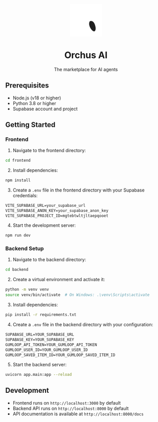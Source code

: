 <div align="center">
  <img src="frontend/public/icon.svg" alt="Orchus Icon" width="100" height="100">
  <h1>Orchus AI</h1>
  <p>The marketplace for AI agents</p>
  
</div>

## Prerequisites

- Node.js (v18 or higher)
- Python 3.8 or higher
- Supabase account and project

## Getting Started

### Frontend

1. Navigate to the frontend directory:

```bash
cd frontend
```

2. Install dependencies:

```bash
npm install
```

3. Create a `.env` file in the frontend directory with your Supabase credentials:

```
VITE_SUPABASE_URL=your_supabase_url
VITE_SUPABASE_ANON_KEY=your_supabase_anon_key
VITE_SUPABASE_PROJECT_ID=mgtebtwltjltaepqooet
```

4. Start the development server:

```bash
npm run dev
```

### Backend Setup

1. Navigate to the backend directory:

```bash
cd backend
```

2. Create a virtual environment and activate it:

```bash
python -m venv venv
source venv/bin/activate  # On Windows: .\venv\Scripts\activate
```

3. Install dependencies:

```bash
pip install -r requirements.txt
```

4. Create a `.env` file in the backend directory with your configuration:

```
SUPABASE_URL=YOUR_SUPABASE_URL
SUPABASE_KEY=YOUR_SUPABASE_KEY
GUMLOOP_API_TOKEN=YOUR_GUMLOOP_API_TOKEN
GUMLOOP_USER_ID=YOUR_GUMLOOP_USER_ID
GUMLOOP_SAVED_ITEM_ID=YOUR_GUMLOOP_SAVED_ITEM_ID
```

5. Start the backend server:

```bash
uvicorn app.main:app --reload
```

## Development

- Frontend runs on `http://localhost:3000` by default
- Backend API runs on `http://localhost:8000` by default
- API documentation is available at `http://localhost:8000/docs`
